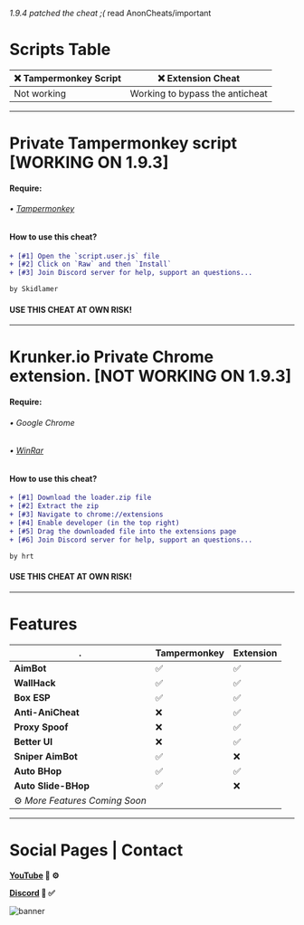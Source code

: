 *1.9.4 patched the cheat ;(* read AnonCheats/important

# Scripts Table

| ❌ Tampermonkey Script | ❌ Extension Cheat |
| --- | --- |
| Not working | Working to bypass the anticheat |

___

# Private Tampermonkey script [WORKING ON 1.9.3]

#### Require:
###### • [Tampermonkey](https://chrome.google.com/webstore/detail/tampermonkey/dhdgffkkebhmkfjojejmpbldmpobfkfo?hl=en)



#### How to use this cheat?

```diff
+ [#1] Open the `script.user.js` file
+ [#2] Click on `Raw` and then `Install`
+ [#3] Join Discord server for help, support an questions...

by Skidlamer
```

#### USE THIS CHEAT AT OWN RISK!

___


# Krunker.io Private Chrome extension. [NOT WORKING ON 1.9.3]

#### Require: 
###### • Google Chrome
###### • [WinRar](https://www.rarlab.com/rar/winrar-x64-580.exe)



#### How to use this cheat?

```diff
+ [#1] Download the loader.zip file 
+ [#2] Extract the zip 
+ [#3] Navigate to chrome://extensions
+ [#4] Enable developer (in the top right)
+ [#5] Drag the downloaded file into the extensions page
+ [#6] Join Discord server for help, support an questions...

by hrt
``` 



#### USE THIS CHEAT AT OWN RISK!

___

# Features

| . | Tampermonkey | Extension |
| --- | --- | --- |
| **AimBot** | ✅ | ✅ |
| **WallHack** | ✅ | ✅ |
| **Box ESP** | ✅ | ✅ |
| **Anti-AniCheat** | ❌ | ✅ |
| **Proxy Spoof** | ❌ | ✅ |
| **Better UI** | ❌ | ✅ |
| **Sniper AimBot** | ✅ | ❌ |
| **Auto BHop** | ✅ | ✅ |
| **Auto Slide-BHop** | ✅ | ❌ |
| ⚙️ *More Features Coming Soon* |
___

# Social Pages | Contact

**[YouTube](https://www.youtube.com/channel/UCnnqMGII7LHvvn1LUiU55eg?) 🔴 ⚙️**

**[Discord](https://discord.gg/N9PSpmU) 🔵 ✅**




![banner](https://img.youtube.com/vi/3QbfMnyRvpM/maxresdefault.jpg)
